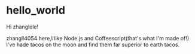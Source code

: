 # hello_world

Hi zhanglele!

zhangll4054 here,I like Node.js and Coffeescript(that's what I'm made of!)
I've hade tacos on the moon and find them far superior to earth tacos.
